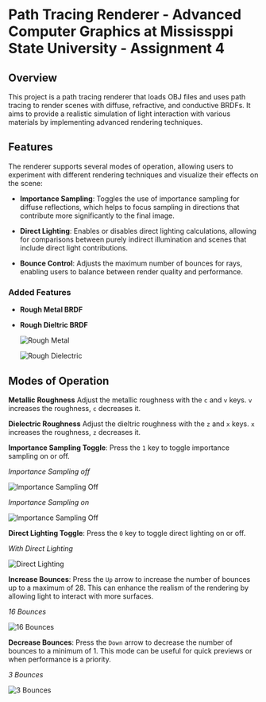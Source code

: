 # Path Tracing Renderer - Advanced Computer Graphics at Mississppi State University - Assignment 4

## Overview

This project is a path tracing renderer that loads OBJ files and uses path tracing to render scenes with diffuse, refractive, and conductive BRDFs. It aims to provide a realistic simulation of light interaction with various materials by implementing advanced rendering techniques.

## Features

The renderer supports several modes of operation, allowing users to experiment with different rendering techniques and visualize their effects on the scene:

- **Importance Sampling**: Toggles the use of importance sampling for diffuse reflections, which helps to focus sampling in directions that contribute more significantly to the final image.

- **Direct Lighting**: Enables or disables direct lighting calculations, allowing for comparisons between purely indirect illumination and scenes that include direct light contributions.

- **Bounce Control**: Adjusts the maximum number of bounces for rays, enabling users to balance between render quality and performance.

### Added Features

- **Rough Metal BRDF**
- **Rough Dieltric BRDF**


  ![Rough Metal](RoughMetal.png)


  ![Rough Dielectric](RoughDielectric.png)

## Modes of Operation
**Metallic Roughness** Adjust the metallic roughness with the `c` and `v` keys.  `v` increases the roughness, `c` decreases it.

**Dielectric Roughness** Adjust the dieltric roughness with the `z` and `x` keys.  `x` increases the roughness, `z` decreases it.

  **Importance Sampling Toggle**: Press the `1` key to toggle importance sampling on or off.
  
  *Importance Sampling off*

  ![Importance Sampling Off](no-imporance-sample-no-direct-lighting.png)

  *Importance Sampling on*


![Importance Sampling Off](imporance-sampling-no-direct-lighting.png)

**Direct Lighting Toggle**: Press the `0` key to toggle direct lighting on or off.

*With Direct Lighting*

  ![Direct Lighting](importance-sample-with-direct-lighting.png)

**Increase Bounces**: Press the `Up` arrow to increase the number of bounces up to a maximum of 28. This can enhance the realism of the rendering by allowing light to interact with more surfaces.

*16 Bounces*

![16 Bounces](16-bounce.png)

**Decrease Bounces**: Press the `Down` arrow to decrease the number of bounces to a minimum of 1. This mode can be useful for quick previews or when performance is a priority.

*3 Bounces*

![3 Bounces](3-bounce.png)
